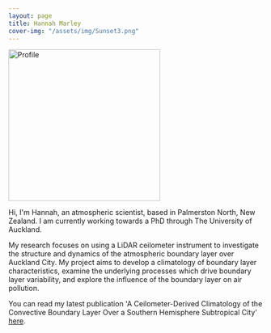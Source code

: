 ```yaml
---
layout: page
title: Hannah Marley
cover-img: "/assets/img/Sunset3.png"
---
```

<img src="/assets/img/chem_prep_round2.png" alt="Profile" class="center" width="300" height="300"> 

Hi, I'm Hannah, an atmospheric scientist, based in Palmerston North, New Zealand. I am currently working towards a PhD through The University of Auckland.

My research focuses on using a LiDAR ceilometer instrument to investigate the structure and dynamics of the atmospheric boundary layer over Auckland City. My project aims to develop a climatology of boundary layer characteristics, examine the underlying processes which drive boundary layer variability, and explore the influence of the boundary layer on air pollution.

You can read my latest publication 'A Ceilometer-Derived Climatology of the Convective Boundary Layer Over a Southern Hemisphere Subtropical City' [here](https://rdcu.be/caPxW).
